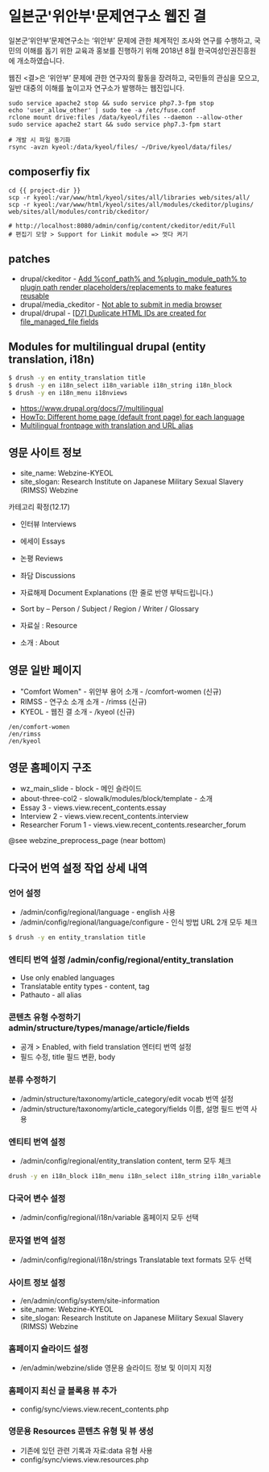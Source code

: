 # 일본군'위안부'문제연구소 웹진 결

일본군‘위안부’문제연구소는 ‘위안부’ 문제에 관한 체계적인 조사와 연구를 수행하고, 국민의 이해를 돕기 위한 교육과 홍보를 진행하기 위해 2018년 8월 한국여성인권진흥원에 개소하였습니다.

웹진 <결>은 ‘위안부’ 문제에 관한 연구자의 활동을 장려하고, 국민들의 관심을 모으고, 일반 대중의 이해를 높이고자 연구소가 발행하는 웹진입니다.

```
sudo service apache2 stop && sudo service php7.3-fpm stop
echo 'user_allow_other' | sudo tee -a /etc/fuse.conf
rclone mount drive:files /data/kyeol/files --daemon --allow-other
sudo service apache2 start && sudo service php7.3-fpm start

# 개발 시 파일 동기화
rsync -avzn kyeol:/data/kyeol/files/ ~/Drive/kyeol/data/files/
```

## composerfiy fix

```
cd {{ project-dir }}
scp -r kyeol:/var/www/html/kyeol/sites/all/libraries web/sites/all/
scp -r kyeol:/var/www/html/kyeol/sites/all/modules/ckeditor/plugins/ web/sites/all/modules/contrib/ckeditor/

# http://localhost:8080/admin/config/content/ckeditor/edit/Full
# 편집기 모양 > Support for Linkit module => 껏다 켜기

```

## patches

- drupal/ckeditor - [Add %conf_path% and %plugin_module_path% to plugin path render placeholders/replacements to make features reusable](https://www.drupal.org/project/ckeditor/issues/2422875)
- drupal/media_ckeditor - [Not able to submit in media browser](https://www.drupal.org/project/media_ckeditor/issues/3164945)
- drupal/drupal - [[D7] Duplicate HTML IDs are created for file_managed_file fields](https://www.drupal.org/project/drupal/issues/2594955)


## Modules for multilingual drupal (entity translation, i18n)

```zsh
$ drush -y en entity_translation title
$ drush -y en i18n_select i18n_variable i18n_string i18n_block
$ drush -y en i18n_menu i18nviews
```

- https://www.drupal.org/docs/7/multilingual
- [HowTo: Different home page (default front page) for each language](https://www.drupal.org/node/1216132)
- [Multilingual frontpage with translation and URL alias](https://www.drupal.org/node/301587)

## 영문 사이트 정보

- site_name: Webzine-KYEOL
- site_slogan: Research Institute on Japanese Military Sexual Slavery (RIMSS) Webzine

카테고리 확정(12.17)

- 인터뷰 Interviews
- 에세이 Essays
- 논평 Reviews
- 좌담 Discussions
- 자료해제 Document Explanations (한 줄로 반영 부탁드립니다.)

- Sort by – Person / Subject / Region / Writer / Glossary
- 자료실 : Resource
- 소개 : About

## 영문 일반 페이지

- "Comfort Women" - 위안부 용어 소개 - /comfort-women (신규)
- RIMSS - 연구소 소개 소개 - /rimss (신규)
- KYEOL - 웹진 결 소개 - /kyeol (신규)

```
/en/comfort-women
/en/rimss
/en/kyeol
```

## 영문 홈페이지 구조

- wz_main_slide - block - 메인 슬라이드
- about-three-col2 - slowalk/modules/block/template - 소개
- Essay 3 - views.view.recent_contents.essay
- Interview 2 - views.view.recent_contents.interview
- Researcher Forum 1 - views.view.recent_contents.researcher_forum

@see webzine_preprocess_page  (near bottom)

## 다국어 번역 설정 작업 상세 내역

### 언어 설정

- /admin/config/regional/language - english 사용
- /admin/config/regional/language/configure - 인식 방법 URL 2개 모두 체크

```zsh
$ drush -y en entity_translation title
```

### 엔티티 번역 설정 /admin/config/regional/entity_translation

- Use only enabled languages
- Translatable entity types - content, tag
- Pathauto - all alias

### 콘텐츠 유형 수정하기 admin/structure/types/manage/article/fields

- 공개 > Enabled, with field translation 엔터티 번역 설정
- 필드 수정, title 필드 변환, body

### 분류 수정하기

- /admin/structure/taxonomy/article_category/edit vocab 번역 설정
- /admin/structure/taxonomy/article_category/fields 이름, 설명 필드 번역 사용

### 엔티티 번역 설정

- /admin/config/regional/entity_translation content, term 모두 체크

```zsh
drush -y en i18n_block i18n_menu i18n_select i18n_string i18n_variable i18nviews
```

### 다국어 변수 설정

- /admin/config/regional/i18n/variable 홈페이지 모두 선택

### 문자열 번역 설정

- /admin/config/regional/i18n/strings Translatable text formats 모두 선택

### 사이트 정보 설정

- /en/admin/config/system/site-information
- site_name: Webzine-KYEOL
- site_slogan: Research Institute on Japanese Military Sexual Slavery (RIMSS) Webzine

### 홈페이지 슬라이드 설정

- /en/admin/webzine/slide 영문용 슬라이드 정보 및 이미지 지정

### 홈페이지 최신 글 블록용 뷰 추가

- config/sync/views.view.recent_contents.php

### 영문용 Resources 콘텐츠 유형 및 뷰 생성

- 기존에 있던 관련 기록과 자료:data 유형 사용
- config/sync/views.view.resources.php
